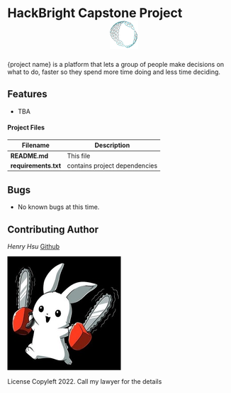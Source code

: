 # HackBright Capstone Project &emsp;&emsp;&emsp;&emsp;&emsp;&emsp;&emsp;&emsp; ![logo](static/img/ch_logo.png?raw=true")

{project name} is a platform that lets a group of people make decisions on what to do, faster so they spend more time doing and less time deciding.

## Features
+ TBA

#### Project Files

Filename | Description |
-------- | ----------- |
**README.md** | This file
**requirements.txt** | contains project dependencies


## Bugs
+ No known bugs at this time.

## Contributing Author
*Henry Hsu* [Github](https://github.com/henryh28)

![My Spirit Animal](static/img/spirit_animal.jpg?raw=true")


License
Copyleft 2022.  Call my lawyer for the details
